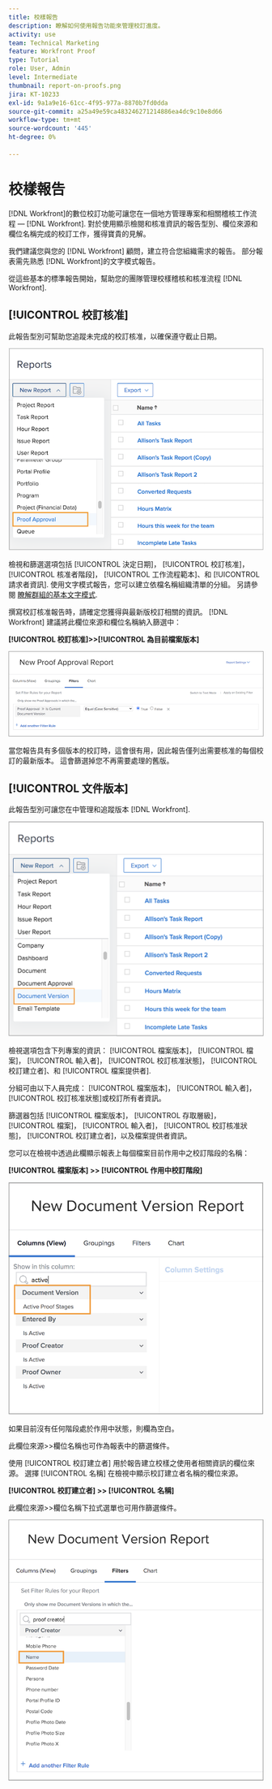 ```yaml
---
title: 校樣報告
description: 瞭解如何使用報告功能來管理校訂進度。
activity: use
team: Technical Marketing
feature: Workfront Proof
type: Tutorial
role: User, Admin
level: Intermediate
thumbnail: report-on-proofs.png
jira: KT-10233
exl-id: 9a1a9e16-61cc-4f95-977a-8870b7fd0dda
source-git-commit: a25a49e59ca483246271214886ea4dc9c10e8d66
workflow-type: tm+mt
source-wordcount: '445'
ht-degree: 0%

---
```


# 校樣報告

[!DNL Workfront]的數位校訂功能可讓您在一個地方管理專案和相關稽核工作流程 —  [!DNL Workfront]. 對於使用顯示檢閱和核准資訊的報告型別、欄位來源和欄位名稱完成的校訂工作，獲得寶貴的見解。

我們建議您與您的 [!DNL Workfront] 顧問，建立符合您組織需求的報告。 部分報表需先熟悉 [!DNL Workfront]的文字模式報告。

從這些基本的標準報告開始，幫助您的團隊管理校樣稽核和核准流程 [!DNL Workfront].

## [!UICONTROL 校訂核准]

此報告型別可幫助您追蹤未完成的校訂核准，以確保遵守截止日期。

![選取 [!UICONTROL 校訂核准] 從 [!UICONTROL 新報告] 下拉式功能表](assets/proof-system-setups-proof-approval-report.png)

檢視和篩選選項包括 [!UICONTROL 決定日期]， [!UICONTROL 校訂核准]， [!UICONTROL 核准者階段]， [!UICONTROL 工作流程範本]、和 [!UICONTROL 請求者資訊]. 使用文字模式報告，您可以建立依檔名稱組織清單的分組。 另請參閱 [瞭解群組的基本文字模式](https://experienceleague.adobe.com/docs/workfront-learn/tutorials-workfront/reporting/intermediate-reporting/basic-text-mode-for-groupings.html?lang=en).

撰寫校訂核准報告時，請確定您獲得與最新版校訂相關的資訊。 [!DNL Workfront] 建議將此欄位來源和欄位名稱納入篩選中：

**[!UICONTROL 校訂核准]>>[!UICONTROL 為目前檔案版本]**

![Report Builder中的篩選器索引標籤](assets/proof-system-setups-proof-approval-report-is-current-version.png)

當您報告具有多個版本的校訂時，這會很有用，因此報告僅列出需要核准的每個校訂的最新版本。 這會篩選掉您不再需要處理的舊版。

## [!UICONTROL 文件版本]

此報告型別可讓您在中管理和追蹤版本 [!DNL Workfront].

![選取 [!UICONTROL 檔案版本] 從 [!UICONTROL 新報告] 下拉式功能表](assets/proof-system-setups-document-version-report.png)

檢視選項包含下列專案的資訊： [!UICONTROL 檔案版本]， [!UICONTROL 檔案]， [!UICONTROL 輸入者]， [!UICONTROL 校訂核准狀態]， [!UICONTROL 校訂建立者]、和 [!UICONTROL 檔案提供者].

分組可由以下人員完成： [!UICONTROL 檔案版本]， [!UICONTROL 輸入者]， [!UICONTROL 校訂核准狀態]或校訂所有者資訊。

篩選器包括 [!UICONTROL 檔案版本]， [!UICONTROL 存取層級]， [!UICONTROL 檔案]， [!UICONTROL 輸入者]， [!UICONTROL 校訂核准狀態]， [!UICONTROL 校訂建立者]，以及檔案提供者資訊。

您可以在檢視中透過此欄顯示報表上每個檔案目前作用中之校訂階段的名稱：

**[!UICONTROL 檔案版本] >> [!UICONTROL 作用中校訂階段]**

![Report Builder中的篩選器索引標籤](assets/proof-system-setups-active-proof-stages.png)

如果目前沒有任何階段處於作用中狀態，則欄為空白。

此欄位來源>>欄位名稱也可作為報表中的篩選條件。

使用 [!UICONTROL 校訂建立者] 用於報告建立校樣之使用者相關資訊的欄位來源。 選擇 [!UICONTROL 名稱] 在檢視中顯示校訂建立者名稱的欄位來源。

**[!UICONTROL 校訂建立者] >> [!UICONTROL 名稱]**

此欄位來源>>欄位名稱下拉式選單也可用作篩選條件。

![Report Builder中的篩選器索引標籤](assets/proof-system-setups-proof-creator-name.png)

<!--
Learn More Icon
Learn how to create reports in [!DNL Workfront] with the Report Creation class.
Access to proofing functionality
-->
